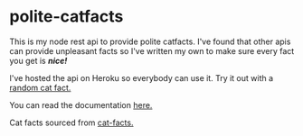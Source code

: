 # polite-catfacts
This is my node rest api to provide polite catfacts. I've found that other apis can provide unpleasant facts so I've written my own to make sure every fact you get is _**nice!**_

I've hosted the api on Heroku so everybody can use it. Try it out with a [random cat fact.](https://polite-catfacts.herokuapp.com/catfact/)

You can read the documentation [here.](https://polite-catfacts.herokuapp.com/docs/)

Cat facts sourced from [cat-facts.](https://github.com/vadimdemedes/cat-facts)
